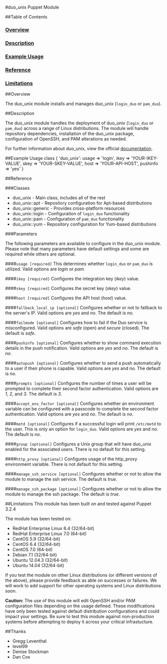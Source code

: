 #duo_unix Puppet Module

##Table of Contents

### [Overview](#overview)
### [Description](#description)
### [Example Usage](#example-usage)
### [Reference](#reference)
### [Limitations](#limitations)

##Overview

The duo_unix module installs and manages duo_unix (`login_duo` or `pam_duo`).

##Description

The duo_unix module handles the deployment of duo_unix (`login_duo` or 
`pam_duo`) across a range of Linux distributions. The module will handle 
repository dependencies, installation of the duo_unix package, configuration 
of OpenSSH, and PAM alterations as needed.

For further information about duo_unix, view the official
[documentation](https://www.duosecurity.com/docs/duounix).

##Example Usage
    class { 'duo_unix':
      usage     => 'login',
      ikey      => 'YOUR-IKEY-VALUE',
      skey      => 'YOUR-SKEY-VALUE',
      host      => 'YOUR-API-HOST',
      pushinfo  => 'yes'
    }
    
##Reference

###Classes

* duo_unix - Main class, includes all of the rest
* duo_unix::apt - Repository configuration for Apt-based distributions
* duo_unix::generic - Provides cross-platform resources
* duo_unix::login - Configuration of `login_duo` functionality
* duo_unix::pam - Configuration of `pam_duo` functionality
* duo_unix::yum - Repository configuration for Yum-based distributions

###Parameters

The following parameters are available to configure in the duo_unix module.
Please note that many parameters have default settings and some are required
while others are optional.

####`usage [required]`
This determines whether `login_duo` or `pam_duo` is utilized. Valid options are
*login* or *pam*.

####`ikey [required]`
Configures the integration key (*ikey*) value.

####`skey [required]`
Configures the secret key (*skey*) value.

####`host [required]`
Configures the API host (*host*) value.

####`fallback_local_ip [optional]`
Configures whether or not to fallback to the server's IP. Valid options are 
*yes* and *no*. The default is *no*.

####`failmode [optional]`
Configures how to fail if the Duo service is misconfigured. Valid options are 
*safe* (open) and *secure* (closed). The default is *safe*.

####`pushinfo [optional]`
Configures whether to show command execution details in the push notification.
Valid options are *yes* and *no*. The default is *no*.

####`autopush [optional]`
Configures whether to send a push automatically to a user if their phone is 
capable. Valid options are *yes* and *no*. The default is *no*.

####`prompts [optional]`
Configures the number of times a user will be prompted to complete their second
factor authentication. Valid options are *1*, *2*, and *3*. The default is *3*.

####`accept_env_factor [optional]`
Configures whether an environment variable can be configured with a passcode to
complete the second factor authentication. Valid options are *yes* and *no*.
The default is *no*.

####`motd [optional]`
Configures if a successful login will print `/etc/motd` to the user. This is
only an option for `login_duo`. Valid options are *yes* and *no*. The default
is *no*.

####`group [optional]`
Configures a Unix group that will have duo_unix enabled for the associated
users. There is no default for this setting.

####`http_proxy [optional]`
Configures usage of the http_proxy environment variable. There is not default
for this setting.

####`manage_ssh_service [optional]`
Configures whether or not to allow the module to manage the ssh service.
The default is *true*.

####`manage_ssh_package [optional]`
Configures whether or not to allow the module to manage the ssh package.
The default is *true*.

##Limitations
This module has been built on and tested against Puppet 3.2.4

The module has been tested on:

* RedHat Enterprise Linux 6.4 (32/64-bit)
* RedHat Enterprise Linux 7.0 (64-bit)
* CentOS 5.9 (32/64-bit)
* CentOS 6.4 (32/64-bit)
* CentOS 7.0 (64-bit)
* Debian 7.1 (32/64-bit)
* Ubuntu 12.04.3 (32/64-bit)
* Ubuntu 14.04 (32/64-bit)

If you test the module on other Linux distributions (or different versions of 
the above), please provide feedback as able on successes or failures. We will
work to add support for other operating systems and Linux distributions soon.

**Caution:** The use of this module will edit OpenSSH and/or PAM configuration 
files depending on the usage defined. These modifications have only been tested
against default distribution configurations and could impact your settings. Be 
sure to test this module against non-production systems before attempting to 
deploy it across your critical infrastucture.

##Thanks
* Gregg Leventhal
* level99
* Denise Stockman
* Dan Cox
